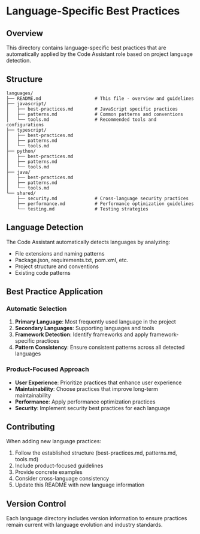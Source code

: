 # Language-Specific Best Practices

## Overview

This directory contains language-specific best practices that are automatically applied by the Code Assistant role based on project language detection.

## Structure

```
languages/
├── README.md                    # This file - overview and guidelines
├── javascript/
│   ├── best-practices.md        # JavaScript specific practices
│   ├── patterns.md              # Common patterns and conventions
│   └── tools.md                 # Recommended tools and configurations
├── typescript/
│   ├── best-practices.md
│   ├── patterns.md
│   └── tools.md
├── python/
│   ├── best-practices.md
│   ├── patterns.md
│   └── tools.md
├── java/
│   ├── best-practices.md
│   ├── patterns.md
│   └── tools.md
└── shared/
    ├── security.md              # Cross-language security practices
    ├── performance.md           # Performance optimization guidelines
    └── testing.md               # Testing strategies
```

## Language Detection

The Code Assistant automatically detects languages by analyzing:

- File extensions and naming patterns
- Package.json, requirements.txt, pom.xml, etc.
- Project structure and conventions
- Existing code patterns

## Best Practice Application

### Automatic Selection

1. **Primary Language**: Most frequently used language in the project
2. **Secondary Languages**: Supporting languages and tools
3. **Framework Detection**: Identify frameworks and apply framework-specific practices
4. **Pattern Consistency**: Ensure consistent patterns across all detected languages

### Product-Focused Approach

- **User Experience**: Prioritize practices that enhance user experience
- **Maintainability**: Choose practices that improve long-term maintainability
- **Performance**: Apply performance optimization practices
- **Security**: Implement security best practices for each language

## Contributing

When adding new language practices:

1. Follow the established structure (best-practices.md, patterns.md, tools.md)
2. Include product-focused guidelines
3. Provide concrete examples
4. Consider cross-language consistency
5. Update this README with new language information

## Version Control

Each language directory includes version information to ensure practices remain current with language evolution and industry standards.
